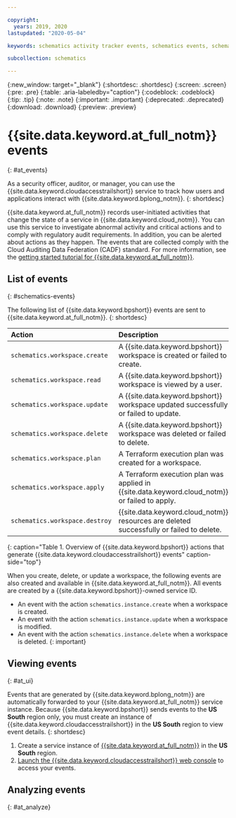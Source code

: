 ```yaml
---

copyright:
  years: 2019, 2020
lastupdated: "2020-05-04"

keywords: schematics activity tracker events, schematics events, schematics audit, schematics audit events, schematics audit logs

subcollection: schematics

---
```


{:new_window: target="_blank"}
{:shortdesc: .shortdesc}
{:screen: .screen}
{:pre: .pre}
{:table: .aria-labeledby="caption"}
{:codeblock: .codeblock}
{:tip: .tip}
{:note: .note}
{:important: .important}
{:deprecated: .deprecated}
{:download: .download}
{:preview: .preview}

# {{site.data.keyword.at_full_notm}} events
{: #at_events}

As a security officer, auditor, or manager, you can use the {{site.data.keyword.cloudaccesstrailshort}} service to track how users and applications interact with {{site.data.keyword.bplong_notm}}.
{: shortdesc}

{{site.data.keyword.at_full_notm}} records user-initiated activities that change the state of a service in {{site.data.keyword.cloud_notm}}. You can use this service to investigate abnormal activity and critical actions and to comply with regulatory audit requirements. In addition, you can be alerted about actions as they happen. The events that are collected comply with the Cloud Auditing Data Federation (CADF) standard. For more information, see the [getting started tutorial for {{site.data.keyword.at_full_notm}}](/docs/services/Activity-Tracker-with-LogDNA?topic=logdnaat-getting-started#getting-started).

## List of events
{: #schematics-events}

The following list of {{site.data.keyword.bpshort}} events are sent to {{site.data.keyword.at_full_notm}}.
{: shortdesc}

| Action             | Description      | 
|:-------------------|:-----------------|
| `schematics.workspace.create` | A {{site.data.keyword.bpshort}} workspace is created or failed to create. | 
| `schematics.workspace.read`| A {{site.data.keyword.bpshort}} workspace is viewed by a user.|
| `schematics.workspace.update`| A {{site.data.keyword.bpshort}} workspace updated successfully or failed to update.|
| `schematics.workspace.delete` | A {{site.data.keyword.bpshort}} workspace was deleted or failed to delete. | 
| `schematics.workspace.plan` | A Terraform execution plan was created for a workspace. | 
| `schematics.workspace.apply` | A Terraform execution plan was applied in {{site.data.keyword.cloud_notm}} or failed to apply.|
| `schematics.workspace.destroy` | {{site.data.keyword.cloud_notm}} resources are deleted successfully or failed to delete.|
{: caption="Table 1. Overview of {{site.data.keyword.bpshort}} actions that generate {{site.data.keyword.cloudaccesstrailshort}} events" caption-side="top"}

When you create, delete, or update a workspace, the following events are also created and available in {{site.data.keyword.at_full_notm}}. All events are created by a {{site.data.keyword.bpshort}}-owned service ID.
* An event with the action `schematics.instance.create` when a workspace is created.
* An event with the action `schematics.instance.update` when a workspace is modified.
* An event with the action `schematics.instance.delete` when a workspace is deleted.
{: important}


## Viewing events
{: #at_ui}

Events that are generated by {{site.data.keyword.bplong_notm}} are automatically forwarded to your {{site.data.keyword.at_full_notm}} service instance. Because {{site.data.keyword.bpshort}} sends events to the **US South** region only, you must create an instance of {{site.data.keyword.cloudaccesstrailshort}} in the **US South** region to view event details. 
{: shortdesc}

1. Create a service instance of [{{site.data.keyword.at_full_notm}}](/docs/services/Activity-Tracker-with-LogDNA?topic=logdnaat-getting-started) in the **US South** region. 
2. [Launch the {{site.data.keyword.cloudaccesstrailshort}} web console](/docs/services/Activity-Tracker-with-LogDNA?topic=logdnaat-launch#launch_step2) to access your events.

## Analyzing events
{: #at_analyze}




